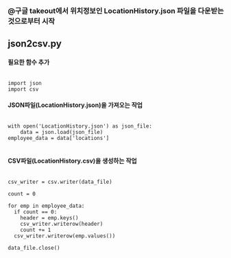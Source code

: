 
### @구글 takeout에서 위치정보인 LocationHistory.json 파일을 다운받는 것으로부터 시작

## json2csv.py 

#### 필요한 함수 추가
<pre><code>
import json
import csv
</code></pre>

#### JSON파일(LocationHistory.json)을 가져오는 작업
<pre>
<code>
with open('LocationHistory.json') as json_file:  
    data = json.load(json_file)  
employee_data = data['locations']  
</code>
</pre>

#### CSV파일(LocationHistory.csv)을 생성하는 작업
<pre>
<code>
csv_writer = csv.writer(data_file)

count = 0

for emp in employee_data:
  if count == 0:
    header = emp.keys()
    csv_writer.writerow(header)
    count += 1
  csv_writer.writerow(emp.values())

data_file.close()
</code>
</pre>

